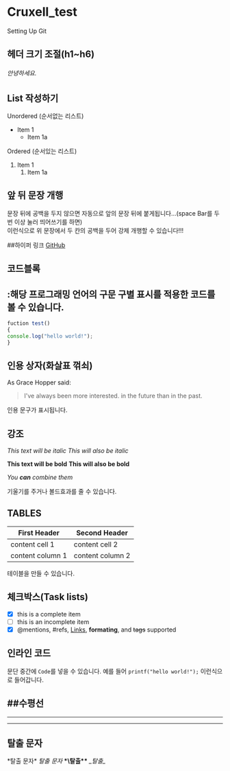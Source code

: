 # Cruxell_test
Setting Up Git

## 헤더 크기 조절(h1~h6)
###### 안녕하세요.

## List 작성하기
Unordered (순서없는 리스트)
* Item 1
  * Item 1a

Ordered (순서있는 리스트)
1. Item 1
   1. Item 1a

## 앞 뒤 문장 개행
문장 뒤에 공백을 두지 않으면 자동으로 앞의 문장 뒤에 붙게됩니다...(space Bar를 두 번 이상 눌러 띄어쓰기를 하면)  
이런식으로 위 문장에서 두 칸의 공백을 두어 강제 개행할 수 있습니다!!!

##하이퍼 링크
[GitHub](https://github.com "깃허브")

## 코드블록
## :해당 프로그래밍 언어의 구문 구별 표시를 적용한 코드를 볼 수 있습니다.
```javascript
fuction test()
{
console.log("hello world!");
}
```

## 인용 상자(화살표 꺾쇠)
As Grace Hopper said:

>I've always been more interested.
>in the future than in the past.

인용 문구가 표시됩니다.

## 강조
*This text will be italic*
_This will also be italic_

**This text will be bold**
__This will also be bold__

*You **can** combine them*

기울기를 주거나 볼드효과를 줄 수 있습니다.

## TABLES

First Header | Second Header
------------ | -------------
content cell 1 | content cell 2
content column 1 | content column 2

테이블을 만들 수 있습니다.

## 체크박스(Task lists)
- [x] this is a complete item
- [ ] this is an incomplete item
- [x] @mentions, #refs, [Links](), **formating**, and <del>tags</del> supported

## 인라인 코드
문단 중간에 `Code`를 넣을 수 있습니다.
예를 들어 
`printf("hello world!");`
이런식으로 들어갑니다.

##수평선
---
***
___

## 탈출 문자
\*탈출 문자\*
*탈출 문자*
__\*\탈출\*\*__
_\_탈출\__

      
